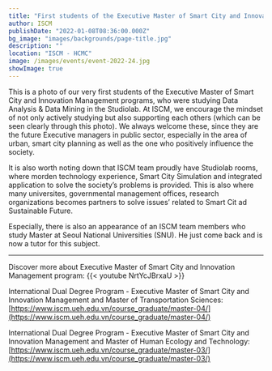 ```yaml
---
title: "First students of the Executive Master of Smart City and Innovation Management programs"
author: ISCM
publishDate: "2022-01-08T08:36:00.000Z"
bg_image: "images/backgrounds/page-title.jpg"
description: "" 
location: "ISCM - HCMC"
image: /images/events/event-2022-24.jpg
showImage: true
---
```

This is a photo of our very first students of the Executive Master of Smart City and Innovation Management programs, who were studying Data Analysis & Data Mining in the Studiolab. At ISCM, we encourage the mindset of  not only actively studying but also supporting each others (which can be seen clearly through this photo). We always welcome these, since they are the future Executive managers in public sector, especially in the area of urban, smart city planning as well as the one who positively influence the society.

It is also worth noting down that ISCM team proudly have Studiolab rooms, where morden technology experience, Smart City Simulation and integrated application to solve the society’s problems is provided. This is also where many universites, governmental management offices, research organizations becomes partners to solve issues’ related to Smart Cit ad Sustainable Future.

Especially, there is also an appearance of an ISCM team members who study Master at Seoul National Universities (SNU). He just come back and is now a tutor for this subject.

---
Discover more about Executive Master of Smart City and Innovation Management program:
{{< youtube NrtYcJBrxaU >}}

International Dual Degree Program - Executive Master of Smart City and Innovation Management and Master of Transportation Sciences: [https://www.iscm.ueh.edu.vn/course_graduate/master-04/](https://www.iscm.ueh.edu.vn/course_graduate/master-04/)

International Dual Degree Program - Executive Master of Smart City and Innovation Management and Master of Human Ecology and Technology: [https://www.iscm.ueh.edu.vn/course_graduate/master-03/](https://www.iscm.ueh.edu.vn/course_graduate/master-03/)
